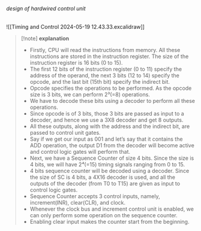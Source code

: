###### *design of hardwired control unit*
![[Timing and Control 2024-05-19 12.43.33.excalidraw]]

>[!note] **explanation**
>- Firstly, CPU will read the instructions from memory. All these instructions are stored in the instruction register. The size of the instruction register is 16 bits (0 to 15). 
>- The first 12 bits of the instruction register (0 to 11) specify the address of the operand, the next 3 bits (12 to 14) specify the opcode, and the last bit (15th bit) specify the indirect bit. 
>- Opcode specifies the operations to be performed. As the opcode size is 3 bits, we can perform 2³(=8) operations. 
>- We have to decode these bits using a decoder to perform all these operations. 
>- Since opcode is of 3 bits, those 3 bits are passed as input to a decoder, and hence we use a 3X8 decoder and get 8 outputs. 
>- All these outputs, along with the address and the indirect bit, are passed to control unit gates. 
>- Say if we get our input as 001 and let’s say that it contains the ADD operation, the output D1 from the decoder will become active and control logic gates will perform that. 
>- Next, we have a Sequence Counter of size 4 bits. Since the size is 4 bits, we will have 2⁴(=15) timing signals ranging from 0 to 15. 
>- 4 bits sequence counter will be decoded using a decoder. Since the size of SC is 4 bits, a 4X16 decoder is used, and all the outputs of the decoder (from T0 to T15) are given as input to control logic gates. 
>- Sequence Counter accepts 3 control inputs, namely, increment(INR), clear(CLR), and clock. 
>- Whenever the clock bus and increment control unit is enabled, we can only perform some operation on the sequence counter. 
>- Enabling clear input makes the counter start from the beginning.
